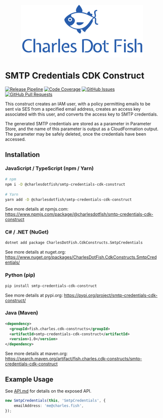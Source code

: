 <p align="center"><img src="https://github.com/charlesdotfish/smtp-credentials-cdk-construct/raw/main/media/logo.png" alt="Charles Dot Fish" width="400"></p>

# SMTP Credentials CDK Construct

[![Release Pipeline](https://github.com/charlesdotfish/smtp-credentials-cdk-construct/actions/workflows/release.yml/badge.svg?branch=main)](https://github.com/charlesdotfish/smtp-credentials-cdk-construct/actions/workflows/release.yml?branch=main)
[![Code Coverage](https://codecov.io/gh/charlesdotfish/smtp-credentials-cdk-construct/branch/main/graph/badge.svg?token=3NXG4QMJRM)](https://codecov.io/gh/charlesdotfish/smtp-credentials-cdk-construct)
[![GitHub Issues](https://img.shields.io/github/issues/charlesdotfish/smtp-credentials-cdk-construct.svg)](https://github.com/charlesdotfish/smtp-credentials-cdk-construct/issues/)
[![GitHub Pull Requests](https://img.shields.io/github/issues-pr/charlesdotfish/smtp-credentials-cdk-construct.svg)](https://github.com/charlesdotfish/smtp-credentials-cdk-construct/pull/)

This construct creates an IAM user, with a policy permitting emails to be sent via SES from a specified email address, creates an access key associated with this user, and converts the access key to SMTP credentials.

The generated SMTP credentials are stored as a parameter in Parameter Store, and the name of this parameter is output as a CloudFormation output. The parameter may be safely deleted, once the credentials have been accessed.

## Installation

### JavaScript / TypeScript (npm / Yarn)

```bash
# npm
npm i -D @charlesdotfish/smtp-credentials-cdk-construct

# Yarn
yarn add -D @charlesdotfish/smtp-credentials-cdk-construct
```

See more details at npmjs.com: https://www.npmjs.com/package/@charlesdotfish/smtp-credentials-cdk-construct

### C# / .NET (NuGet)

```bash
dotnet add package CharlesDotFish.CdkConstructs.SmtpCredentials
```

See more details at nuget.org: https://www.nuget.org/packages/CharlesDotFish.CdkConstructs.SmtpCredentials/

### Python (pip)

```bash
pip install smtp-credentials-cdk-construct
```

See more details at pypi.org: https://pypi.org/project/smtp-credentials-cdk-construct/

### Java (Maven)

```xml
<dependency>
  <groupId>fish.charles.cdk-constructs</groupId>
  <artifactId>smtp-credentials-cdk-construct</artifactId>
  <version>1.0</version>
</dependency>
```

See more details at maven.org: https://search.maven.org/artifact/fish.charles.cdk-constructs/smtp-credentials-cdk-construct

## Example Usage

See [API.md](https://github.com/charlesdotfish/smtp-credentials-cdk-construct/blob/main/API.md) for details on the exposed API.

```typescript
new SmtpCredentials(this, 'SmtpCredentials', {
    emailAddress: 'me@charles.fish',
});
```